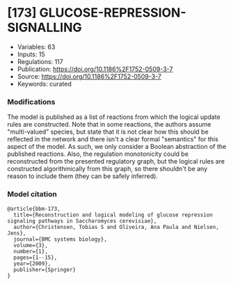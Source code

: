 # \[173\] GLUCOSE-REPRESSION-SIGNALLING

 - Variables: 63
 - Inputs: 15
 - Regulations: 117
 - Publication: https://doi.org/10.1186%2F1752-0509-3-7
 - Source: https://doi.org/10.1186%2F1752-0509-3-7
 - Keywords: curated


### Modifications

The model is published as a list of reactions from which the logical update rules are constructed. Note that in some reactions, the authors assume "multi-valued" species, but state that it is not clear how this should be reflected in the network and there isn't a clear formal "semantics" for this aspect of the model. As such, we only consider a Boolean abstraction of the published reactions. Also, the regulation monotonicity could be reconstructed from the presented regulatory graph, but the logical rules are constructed algorithmically from this graph, so there shouldn't be any reason to include them (they can be safely inferred).

### Model citation

```
@article{bbm-173,
  title={Reconstruction and logical modeling of glucose repression signaling pathways in Saccharomyces cerevisiae},
  author={Christensen, Tobias S and Oliveira, Ana Paula and Nielsen, Jens},
  journal={BMC systems biology},
  volume={3},
  number={1},
  pages={1--15},
  year={2009},
  publisher={Springer}
}
```

